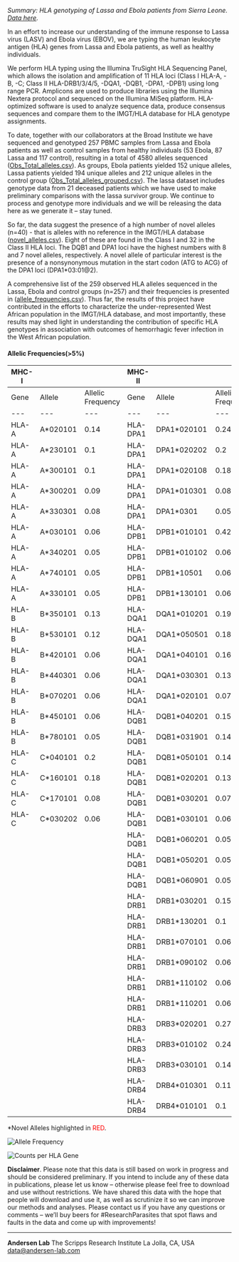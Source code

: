*Summary: HLA genotyping of Lassa and Ebola patients from Sierra Leone. [Data here](https://github.com/andersen-lab/lassa-ebola-hla).*

In an effort to increase our understanding of the immune response to Lassa virus (LASV) and Ebola virus (EBOV), we are typing the human leukocyte antigen (HLA) genes from Lassa and Ebola patients, as well as healthy individuals.

We perform HLA typing using the Illumina TruSight HLA Sequencing Panel, which allows the isolation and amplification of 11 HLA loci (Class I HLA-A, -B, -C; Class II HLA-DRB1/3/4/5, -DQA1, -DQB1, -DPA1, -DPB1) using long range PCR. Amplicons are used to produce libraries using the Illumina Nextera protocol and sequenced on the Illumina MiSeq platform. HLA-optimized software is used to analyze sequence data, produce consensus sequences and compare them to the IMGT/HLA database for HLA genotype assignments.

To date, together with our collaborators at the Broad Institute we have sequenced and genotyped 257 PBMC samples from Lassa and Ebola patients as well as control samples from healthy individuals (53 Ebola,  87 Lassa and 117 control), resulting in a total of 4580 alleles sequenced ([Obs_Total_alleles.csv](https://github.com/andersen-lab/lassa-ebola-hla/blob/master/Obs_Total_alleles.csv)). As groups,  Ebola patients yielded 152 unique alleles,  Lassa patients yielded 194 unique alleles  and 212 unique alleles in the control group ([Obs_Total_alleles_grouped.csv](https://github.com/andersen-lab/lassa-ebola-hla/blob/master/Obs_Total_alleles_grouped.csv)). The lassa dataset includes  genotype data from 21 deceased patients which we have used to make preliminary comparisons with the lassa survivor group. We continue to process and genotype more individuals and we will be releasing the data here as we generate it – stay tuned.

So far, the data suggest the presence of a high number of novel alleles (n=40) - that is alleles with no reference in the IMGT/HLA database ([novel_alleles.csv](https://github.com/andersen-lab/lassa-ebola-hla/blob/master/novel_alleles.csv)). Eight of these are found in the Class I and 32 in the Class II HLA loci. The DQB1 and DPA1 loci have the highest numbers with 8 and 7 novel alleles, respectively.  A novel allele of particular interest is the presence of a nonsynonymous mutation in the start codon (ATG to ACG) of the DPA1 loci (DPA1*03:01@2).

A comprehensive list of the 259 observed HLA alleles sequenced in the Lassa, Ebola and control groups  (n=257) and their frequencies is presented in ([allele_frequencies.csv](https://github.com/andersen-lab/lassa-ebola-hla/blob/master/allele_frequencies.csv)). Thus far, the results of this project have contributed in the efforts to characterize the under-represented West African population in the IMGT/HLA database, and most importantly, these results may shed light in understanding the contribution of specific HLA genotypes in association with outcomes of hemorrhagic fever infection in the West African population.

#### Allelic Frequencies(>5%)

| MHC-I |          |                   | MHC-II   |             |                   |
| ---   | ---      |               --- | ---      | ---         |               --- |
| Gene  | Allele   | Allelic Frequency | Gene     | Allele      | Allelic Frequency |
| ---   | ---      |               --- | ---      | ---         |               --- |
| HLA-A | A*020101 |              0.14 | HLA-DPA1 | DPA1*020101 |              0.24 |
| HLA-A | A*230101 |               0.1 | HLA-DPA1 | DPA1*020202 |               0.2 |
| HLA-A | A*300101 |               0.1 | HLA-DPA1 | DPA1*020108 |              0.18 |
| HLA-A | A*300201 |              0.09 | HLA-DPA1 | DPA1*010301 |              0.08 |
| HLA-A | A*330301 |              0.08 | HLA-DPA1 | DPA1*0301   |              0.05 |
| HLA-A | A*030101 |              0.06 | HLA-DPB1 | DPB1*010101 |              0.42 |
| HLA-A | A*340201 |              0.05 | HLA-DPB1 | DPB1*010102 |              0.06 |
| HLA-A | A*740101 |              0.05 | HLA-DPB1 | DPB1*10501  |              0.06 |
| HLA-A | A*330101 |              0.05 | HLA-DPB1 | DPB1*130101 |              0.06 |
| HLA-B | B*350101 |              0.13 | HLA-DQA1 | DQA1*010201 |              0.19 |
| HLA-B | B*530101 |              0.12 | HLA-DQA1 | DQA1*050501 |              0.18 |
| HLA-B | B*420101 |              0.06 | HLA-DQA1 | DQA1*040101 |              0.16 |
| HLA-B | B*440301 |              0.06 | HLA-DQA1 | DQA1*030301 |              0.13 |
| HLA-B | B*070201 |              0.06 | HLA-DQA1 | DQA1*020101 |              0.07 |
| HLA-B | B*450101 |              0.06 | HLA-DQB1 | DQB1*040201 |              0.15 |
| HLA-B | B*780101 |              0.05 | HLA-DQB1 | DQB1*031901 |              0.14 |
| HLA-C | C*040101 |               0.2 | HLA-DQB1 | DQB1*050101 |              0.14 |
| HLA-C | C*160101 |              0.18 | HLA-DQB1 | DQB1*020201 |              0.13 |
| HLA-C | C*170101 |              0.08 | HLA-DQB1 | DQB1*030201 |              0.07 |
| HLA-C | C*030202 |              0.06 | HLA-DQB1 | DQB1*030101 |              0.06 |
|       |          |                   | HLA-DQB1 | DQB1*060201 |              0.05 |
|       |          |                   | HLA-DQB1 | DQB1*050201 |              0.05 |
|       |          |                   | HLA-DQB1 | DQB1*060901 |              0.05 |
|       |          |                   | HLA-DRB1 | DRB1*030201 |              0.15 |
|       |          |                   | HLA-DRB1 | DRB1*130201 |               0.1 |
|       |          |                   | HLA-DRB1 | DRB1*070101 |              0.06 |
|       |          |                   | HLA-DRB1 | DRB1*090102 |              0.06 |
|       |          |                   | HLA-DRB1 | DRB1*110102 |              0.06 |
|       |          |                   | HLA-DRB1 | DRB1*110201 |              0.06 |
|       |          |                   | HLA-DRB3 | DRB3*020201 |              0.27 |
|       |          |                   | HLA-DRB3 | DRB3*010102 |              0.24 |
|       |          |                   | HLA-DRB3 | DRB3*030101 |              0.14 |
|       |          |                   | HLA-DRB4 | DRB4*010301 |              0.11 |
|       |          |                   | HLA-DRB4 | DRB4*010101 |               0.1 |

\*Novel Alleles highlighted in <span style="color: red;">RED</span>.

![Allele Frequency](https://raw.githubusercontent.com/andersen-lab/lassa-ebola-hla/master/img/allelic_frequency.png)

![Counts per HLA Gene](https://raw.githubusercontent.com/andersen-lab/lassa-ebola-hla/master/img/counts.png)

**Disclaimer**. Please note that this data is still based on work in progress and should be considered preliminary. If you intend to include any of these data in publications, please let us know – otherwise please feel free to download and use without restrictions. We have shared this data with the hope that people will download and use it, as well as scrutinize it so we can improve our methods and analyses. Please contact us if you have any questions or comments – we’ll buy beers for #ResearchParasites that spot flaws and faults in the data and come up with improvements!

---
**Andersen Lab**
The Scripps Research Institute
La Jolla, CA, USA
[data@andersen-lab.com](mailto:data@andersen-lab.com)
